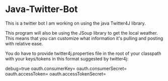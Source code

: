 # Java-Twitter-Bot
This is a twitter bot I am working on using the java Twitter4J library.

This program will also be using the JSoup library to get the local weather.
This means that you can customize what information it's pulling and posting with relative ease.

You do have to provide twitter4j.properties file in the root of your classpath with your keys/tokens in this format suggested by twitter4j:

debug=true
oauth.consumerKey=
oauth.consumerSecret=
oauth.accessToken=
oauth.accessTokenSecret=

